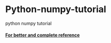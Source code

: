 # Python-numpy-tutorial
python numpy tutorial

#### [For better and complete reference](https://cs231n.github.io/python-numpy-tutorial/)

